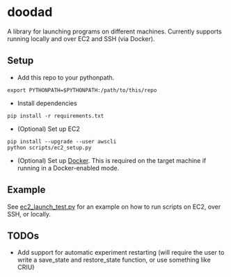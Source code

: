 doodad
=====

A library for launching programs on different machines. Currently supports running locally and over EC2 and SSH (via Docker).


Setup
-----
- Add this repo to your pythonpath. 
```
export PYTHONPATH=$PYTHONPATH:/path/to/this/repo
```

- Install dependencies
```
pip install -r requirements.txt
```

- (Optional) Set up EC2
```
pip install --upgrade --user awscli
python scripts/ec2_setup.py
```

- (Optional) Set up [Docker](https://docs.docker.com/engine/installation/). This is required on the target machine if running in a Docker-enabled mode.


Example
----
See [ec2_launch_test.py](https://github.com/justinjfu/doodad/blob/master/examples/ec2_launch/ec2_launch_test.py) for an example on how to run scripts on EC2, over SSH, or locally.

TODOs
-----
- Add support for automatic experiment restarting (will require the user to write a save_state and restore_state function, or use something like CRIU)
